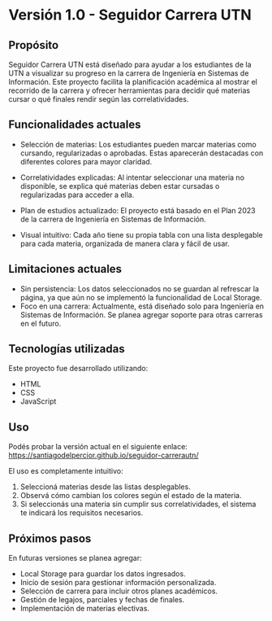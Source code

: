 # Versión 1.0 - Seguidor Carrera UTN

## Propósito

Seguidor Carrera UTN está diseñado para ayudar a los estudiantes de la UTN a visualizar su progreso en la carrera de Ingeniería en Sistemas de Información.
Este proyecto facilita la planificación académica al mostrar el recorrido de la carrera y ofrecer herramientas para decidir qué materias cursar o qué finales rendir según las correlatividades.

## Funcionalidades actuales

- Selección de materias:
  Los estudiantes pueden marcar materias como cursando, regularizadas o aprobadas. Estas aparecerán destacadas con diferentes colores para mayor claridad.

- Correlatividades explicadas:
  Al intentar seleccionar una materia no disponible, se explica qué materias deben estar cursadas o regularizadas para acceder a ella.

- Plan de estudios actualizado:
  El proyecto está basado en el Plan 2023 de la carrera de Ingeniería en Sistemas de Información.

- Visual intuitivo:
  Cada año tiene su propia tabla con una lista desplegable para cada materia, organizada de manera clara y fácil de usar.

## Limitaciones actuales
- Sin persistencia:
  Los datos seleccionados no se guardan al refrescar la página, ya que aún no se implementó la funcionalidad de Local Storage.
- Foco en una carrera:
  Actualmente, está diseñado solo para Ingeniería en Sistemas de Información. Se planea agregar soporte para otras carreras en el futuro.

## Tecnologías utilizadas
Este proyecto fue desarrollado utilizando:
- HTML
- CSS
- JavaScript

## Uso

Podés probar la versión actual en el siguiente enlace:
https://santiagodelpercior.github.io/seguidor-carrerautn/

El uso es completamente intuitivo:

1. Seleccioná materias desde las listas desplegables.
2. Observá cómo cambian los colores según el estado de la materia.
3. Si seleccionás una materia sin cumplir sus correlatividades, el sistema te indicará los requisitos necesarios.

## Próximos pasos
En futuras versiones se planea agregar:

- Local Storage para guardar los datos ingresados.
- Inicio de sesión para gestionar información personalizada.
- Selección de carrera para incluir otros planes académicos.
- Gestión de legajos, parciales y fechas de finales.
- Implementación de materias electivas.
